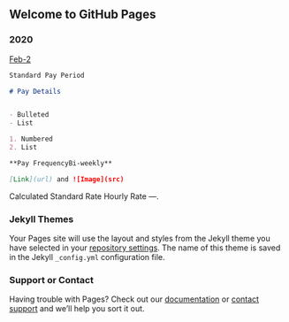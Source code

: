## Welcome to GitHub Pages


### 2020

[Feb-2](2020/Feb-21.pdf)

```markdown
Standard Pay Period

# Pay Details


- Bulleted
- List

1. Numbered
2. List

**Pay FrequencyBi-weekly**

[Link](url) and ![Image](src)
```

Calculated Standard Rate
Hourly Rate —.

### Jekyll Themes

Your Pages site will use the layout and styles from the Jekyll theme you have selected in your [repository settings](https://github.com/lti-paystubs/payslips/settings). The name of this theme is saved in the Jekyll `_config.yml` configuration file.

### Support or Contact

Having trouble with Pages? Check out our [documentation](https://help.github.com/categories/github-pages-basics/) or [contact support](https://github.com/contact) and we’ll help you sort it out.
